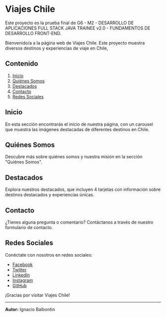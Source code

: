 # Viajes Chile

Este proyecto es la prueba final de G6 - M2 - DESARROLLO DE APLICACIONES FULL STACK JAVA TRAINEE v2.0 - FUNDAMENTOS DE DESARROLLO FRONT-END.

Bienvenido/a a la página web de Viajes Chile. Este proyecto muestra diversos destinos y experiencias de viaje en Chile, 

## Contenido

1. [Inicio](#inicio)
2. [Quiénes Somos](#quienes-somos)
3. [Destacados](#destacados)
4. [Contacto](#contacto)
5. [Redes Sociales](#redes-sociales)

## Inicio <a name="inicio"></a>

En esta sección encontrarás el inicio de nuestra página, con un carousel que muestra las imágenes destacadas de diferentes destinos en Chile.

## Quiénes Somos <a name="quienes-somos"></a>

Descubre más sobre quiénes somos y nuestra misión en la sección "Quiénes Somos".

## Destacados <a name="destacados"></a>

Explora nuestros destacados, que incluyen 4 tarjetas con información sobre destinos destacados y experiencias únicas.

## Contacto <a name="contacto"></a>

¿Tienes alguna pregunta o comentario? Contáctanos a través de nuestro formulario de contacto.

## Redes Sociales <a name="redes-sociales"></a>

Conéctate con nosotros en redes sociales:
- [Facebook](https://www.facebook.com/)
- [Twitter](https://twitter.com/)
- [LinkedIn](https://www.linkedin.com/)
- [Instagram](https://www.instagram.com/)
- [GitHub](https://github.com/Nachoob/Prueba-Viajes.git)

¡Gracias por visitar Viajes Chile!

---

**Autor:** Ignacio Balbontin
 